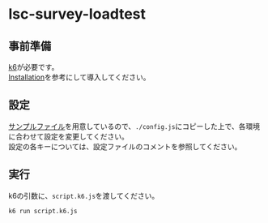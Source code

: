 # lsc-survey-loadtest

## 事前準備

[k6](https://github.com/k6io/k6)が必要です。  
[Installation](https://k6.io/docs/getting-started/installation/)を参考にして導入してください。

## 設定

[サンプルファイル](./config.sample.js)を用意しているので、`./config.js`にコピーした上で、各環境に合わせて設定を変更してください。  
設定の各キーについては、設定ファイルのコメントを参照してください。


## 実行

k6の引数に、`script.k6.js`を渡してください。

```sh
k6 run script.k6.js
```